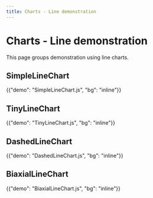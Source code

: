 ```yaml
---
title: Charts - Line demonstration
---
```


# Charts - Line demonstration

<p class="description">This page groups demonstration using line charts.</p>

## SimpleLineChart

{{"demo": "SimpleLineChart.js", "bg": "inline"}}

## TinyLineChart

{{"demo": "TinyLineChart.js", "bg": "inline"}}

## DashedLineChart

{{"demo": "DashedLineChart.js", "bg": "inline"}}

## BiaxialLineChart

{{"demo": "BiaxialLineChart.js", "bg": "inline"}}
